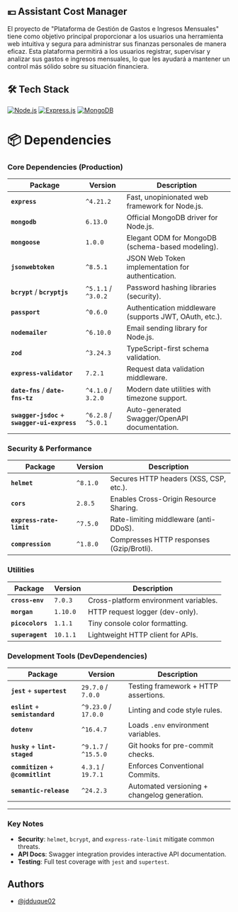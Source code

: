 ## 💴 Assistant Cost Manager
El proyecto de "Plataforma de Gestión de Gastos e Ingresos Mensuales" tiene como objetivo principal proporcionar a los usuarios una herramienta web intuitiva y segura para administrar sus finanzas personales de manera eficaz. Esta plataforma permitirá a los usuarios registrar, supervisar y analizar sus gastos e ingresos mensuales, lo que les ayudará a mantener un control más sólido sobre su situación financiera.
## 🛠 Tech Stack
[![Node.js](https://img.shields.io/badge/Node.js-20.x%2B-green)](https://nodejs.org/)
[![Express.js](https://img.shields.io/badge/Express.js-4.x-lightgrey)](https://expressjs.com/)
[![MongoDB](https://img.shields.io/badge/MongoDB-Atlas-blue)](https://www.mongodb.com/atlas)


# 📦 Dependencies

### **Core Dependencies (Production)**
| Package | Version | Description |
|---------|---------|-------------|
| **`express`** | `^4.21.2` | Fast, unopinionated web framework for Node.js. |
| **`mongodb`** | `6.13.0` | Official MongoDB driver for Node.js. |
| **`mongoose`** | `1.0.0` | Elegant ODM for MongoDB (schema-based modeling). |
| **`jsonwebtoken`** | `^8.5.1` | JSON Web Token implementation for authentication. |
| **`bcrypt`** / **`bcryptjs`** | `^5.1.1` / `^3.0.2` | Password hashing libraries (security). |
| **`passport`** | `^0.6.0` | Authentication middleware (supports JWT, OAuth, etc.). |
| **`nodemailer`** | `^6.10.0` | Email sending library for Node.js. |
| **`zod`** | `^3.24.3` | TypeScript-first schema validation. |
| **`express-validator`** | `7.2.1` | Request data validation middleware. |
| **`date-fns`** / **`date-fns-tz`** | `^4.1.0` / `3.2.0` | Modern date utilities with timezone support. |
| **`swagger-jsdoc`** + **`swagger-ui-express`** | `^6.2.8` / `^5.0.1` | Auto-generated Swagger/OpenAPI documentation. |

### **Security & Performance**
| Package | Version | Description |
|---------|---------|-------------|
| **`helmet`** | `^8.1.0` | Secures HTTP headers (XSS, CSP, etc.). |
| **`cors`** | `2.8.5` | Enables Cross-Origin Resource Sharing. |
| **`express-rate-limit`** | `^7.5.0` | Rate-limiting middleware (anti-DDoS). |
| **`compression`** | `^1.8.0` | Compresses HTTP responses (Gzip/Brotli). |

### **Utilities**
| Package | Version | Description |
|---------|---------|-------------|
| **`cross-env`** | `7.0.3` | Cross-platform environment variables. |
| **`morgan`** | `1.10.0` | HTTP request logger (dev-only). |
| **`picocolors`** | `1.1.1` | Tiny console color formatting. |
| **`superagent`** | `10.1.1` | Lightweight HTTP client for APIs. |

### **Development Tools (DevDependencies)**
| Package | Version | Description |
|---------|---------|-------------|
| **`jest`** + **`supertest`** | `29.7.0` / `7.0.0` | Testing framework + HTTP assertions. |
| **`eslint`** + **`semistandard`** | `^9.23.0` / `17.0.0` | Linting and code style rules. |
| **`dotenv`** | `^16.4.7` | Loads `.env` environment variables. |
| **`husky`** + **`lint-staged`** | `^9.1.7` / `^15.5.0` | Git hooks for pre-commit checks. |
| **`commitizen`** + **`@commitlint`** | `4.3.1` / `19.7.1` | Enforces Conventional Commits. |
| **`semantic-release`** | `^24.2.3` | Automated versioning + changelog generation. |

---

### **Key Notes**
- **Security**: `helmet`, `bcrypt`, and `express-rate-limit` mitigate common threats.
- **API Docs**: Swagger integration provides interactive API documentation.
- **Testing**: Full test coverage with `jest` and `supertest`.



## Authors

- [@jdduque02](https://github.com/jdduque02)

